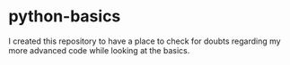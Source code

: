 # python-basics
I created this repository to have a place to check for doubts regarding my more advanced code while looking at the basics.
